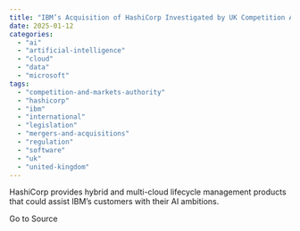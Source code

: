```yaml
---
title: "IBM’s Acquisition of HashiCorp Investigated by UK Competition Authority"
date: 2025-01-12
categories: 
  - "ai"
  - "artificial-intelligence"
  - "cloud"
  - "data"
  - "microsoft"
tags: 
  - "competition-and-markets-authority"
  - "hashicorp"
  - "ibm"
  - "international"
  - "legislation"
  - "mergers-and-acquisitions"
  - "regulation"
  - "software"
  - "uk"
  - "united-kingdom"
---
```


HashiCorp provides hybrid and multi-cloud lifecycle management products that could assist IBM’s customers with their AI ambitions.

Go to Source
